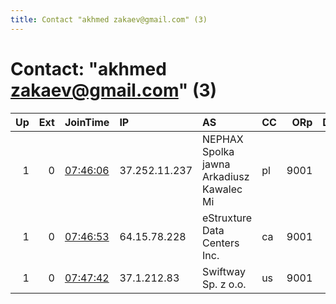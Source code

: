 ```yaml
---
title: Contact "akhmed zakaev@gmail.com" (3)
---
```


# Contact: "akhmed zakaev@gmail.com" (3)

|   Up |   Ext | JoinTime                                                                                            | IP            | AS                                       | CC   |   ORp |   Dirp | OS    | Version   | Nickname   |   eFamMembers |
|-----:|------:|:----------------------------------------------------------------------------------------------------|:--------------|:-----------------------------------------|:-----|------:|-------:|:------|:----------|:-----------|--------------:|
|    1 |     0 | [07:46:06](https://metrics.torproject.org/rs.html#details/705DC6DC8851C321A8F1200E0364C4A8CB195794) | 37.252.11.237 | NEPHAX Spolka jawna Arkadiusz Kawalec Mi | pl   |  9001 |      0 | Linux | 0.3.5.8   | MEGArelays |             1 |
|    1 |     0 | [07:46:53](https://metrics.torproject.org/rs.html#details/A2F696E8634B7359878AF94FAFE9BF7D6EC21BF1) | 64.15.78.228  | eStruxture Data Centers Inc.             | ca   |  9001 |      0 | Linux | 0.3.5.8   | MEGArelays |             1 |
|    1 |     0 | [07:47:42](https://metrics.torproject.org/rs.html#details/645890D7E1917AD62225DFFC1E973917AD03151D) | 37.1.212.83   | Swiftway Sp. z o.o.                      | us   |  9001 |      0 | Linux | 0.3.5.8   | MEGArelays |             1 |
